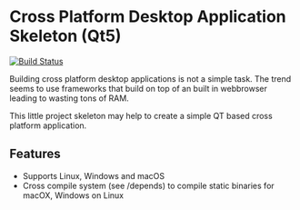 Cross Platform Desktop Application Skeleton (Qt5)
=================================================

[![Build Status](https://travis-ci.com/bitcoincore-dev/crossplatformskeleton.svg?branch=master)](https://travis-ci.com/bitcoincore-dev/crossplatformskeleton)

Building cross platform desktop applications is not a simple task.
The trend seems to use frameworks that build on top of an built in webbrowser leading to wasting tons of RAM.

This little project skeleton may help to create a simple QT based cross platform application.

Features
--------
* Supports Linux, Windows and macOS
* Cross compile system (see /depends) to compile static binaries for macOX, Windows on Linux
